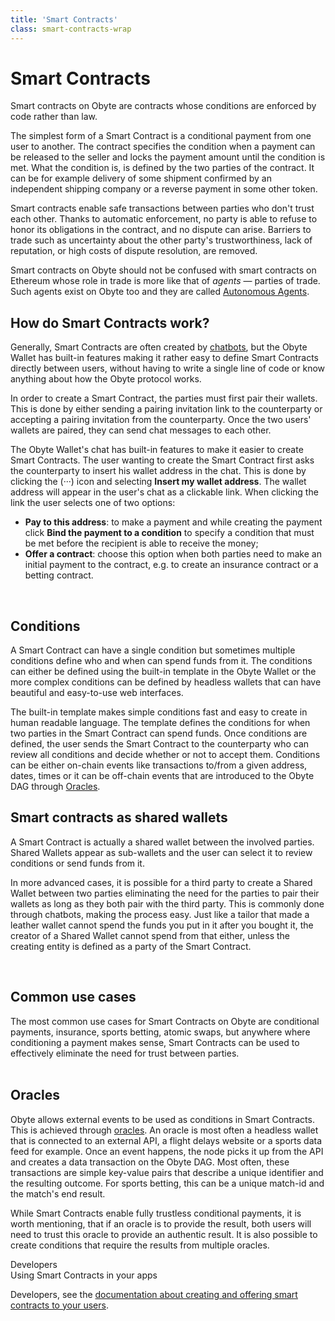 ```yaml
---
title: 'Smart Contracts'
class: smart-contracts-wrap
---
```


# Smart Contracts

<div class="sub-block">
    Smart contracts on Obyte are contracts whose conditions are enforced by code rather than law.
</div>
<div class="sub-text-block">
    <p>
        The simplest form of a Smart Contract is a conditional payment from one user to another. The contract 
        specifies the condition when a payment can be released to the seller and locks the payment amount until the 
        condition is met. What the condition is, is defined by the two parties of the contract. It can be for example 
        delivery of some shipment confirmed by an independent shipping company or a reverse payment in some other token.
    </p>
    <p>
        Smart contracts enable safe transactions between parties who don't trust each other. Thanks to automatic 
        enforcement, no party is able to refuse to honor its obligations in the contract, and no dispute can arise. 
        Barriers to trade such as uncertainty about the other party's trustworthiness, lack of reputation, 
        or high costs of dispute resolution, are removed.</p>
    <p>
        Smart contracts on Obyte should not be confused with smart contracts on Ethereum whose role in trade is more 
        like that of <i>agents</i> &mdash; parties of trade. Such agents exist on Obyte too and they are called 
        <a href="/platform/autonomous-agents">Autonomous Agents</a>.
    </p>
</div>

## How do Smart Contracts work?

<div class="flex-block one">
    <div class="info-block">
        <p>Generally, Smart Contracts are often created by <a href="/platform/chatbots">chatbots</a>, but the Obyte Wallet has built-in features making it rather easy to define Smart Contracts directly between users, without having to write a single line of code or know anything about how the Obyte protocol works.</p>
        <p>In order to create a Smart Contract, the parties must first pair their wallets. This is done by either sending a pairing invitation link to the counterparty or accepting a pairing invitation from the counterparty. Once the two users' wallets are paired, they can send chat messages to each other.</p>
        <p>The Obyte Wallet's chat has built-in features to make it easier to create Smart Contracts. The user wanting to create the Smart Contract first asks the counterparty to insert his wallet address in the chat. This is done by clicking the (···) icon and selecting <b>Insert my wallet address</b>. The wallet address will appear in the user's chat as a clickable link. When clicking the link the user selects one of two options:</p>
        <ul>
            <li><b>Pay to this address</b>: to make a payment and while creating the payment click <b>Bind the payment to a condition</b> to specify a condition that must be met before the recipient is able to receive the money;</li>
            <li><b>Offer a contract</b>: choose this option when both parties need to make an initial payment to the contract, e.g. to create an insurance contract or a betting contract.</li>
        </ul>
    </div>
    <div class="img-block">
        <img src="/user/themes/obyte/assets/smart-contracts/img1.png" alt="">
    </div>
</div>

<div class="flex-block two">
    <div class="img-block">
        <img src="/user/themes/obyte/assets/smart-contracts/img2.png" alt="">
        <img class="mobile" src="/user/themes/obyte/assets/smart-contracts/img2-mob.png" alt="">
    </div>
    <div class="info-block">
        <h2>Conditions</h2>
        <p>
            A Smart Contract can have a single condition but sometimes multiple conditions define who and when can spend funds from it. The conditions can either be defined using the built-in template in the Obyte Wallet or the more complex conditions can be defined by headless wallets that can have beautiful and easy-to-use web interfaces.
        </p>
        <p>
            The built-in template makes simple conditions fast and easy to create in human readable language. The template defines the conditions for when two parties in the Smart Contract can spend funds. Once conditions are defined, the user sends the Smart Contract to the counterparty who can review all conditions and decide whether or not to accept them. Conditions can be either on-chain events like transactions to/from a given address, dates, times or it can be off-chain events that are introduced to the Obyte DAG through <a href="/platform/oracles">Oracles</a>.
        </p>
    </div>
</div>

<div class="flex-block three">
    <div class="info-block">
        <h2>Smart contracts as shared wallets</h2>
        <p>
            A Smart Contract is actually a shared wallet between the involved parties. Shared Wallets appear as sub-wallets and the user can select it to review conditions or send funds from it. 
        </p>
        <p>
            In more advanced cases, it is possible for a third party to create a Shared Wallet between two parties eliminating the need for the parties to pair their wallets as long as they both pair with the third party. This is commonly done through chatbots, making the process easy. Just like a tailor that made a leather wallet cannot spend the funds you put in it after you bought it, the creator of a Shared Wallet cannot spend from that either, unless the creating entity is defined as a party of the Smart Contract.
        </p>
    </div>
    <div class="img-block">
        <img src="/user/themes/obyte/assets/smart-contracts/img3.png" alt="">
        <img class="mobile" src="/user/themes/obyte/assets/smart-contracts/img3-mob.png" alt="">
    </div>
</div>

## Common use cases
The most common use cases for Smart Contracts on Obyte are conditional payments, insurance, sports betting, atomic swaps, but anywhere where conditioning a payment makes sense, Smart Contracts can be used to effectively eliminate the need for trust between parties.
<br>
<br>

## Oracles
Obyte allows external events to be used as conditions in Smart Contracts. This is achieved through [oracles](/platform/oracles). An oracle is most often a headless wallet that is connected to an external API, a flight delays website or a sports data feed for example. Once an event happens, the node picks it up from the API and creates a data transaction on the Obyte DAG. Most often, these transactions are simple key-value pairs that describe a unique identifier and the resulting outcome. For sports betting, this can be a unique match-id and the match's end result.

While Smart Contracts enable fully trustless conditional payments, it is worth mentioning, that if an oracle is to provide the result, both users will need to trust this oracle to provide an authentic result. It is also possible to create conditions that require the results from multiple oracles.

<div class="dev-blog">
    <div class="dev-img-block">
        <img src="/user/themes/obyte/assets/chatbots/doc.svg" alt="">
    </div>
    <div class="info-block">
        <div class="cat">Developers</div>
        <div class="title">Using Smart Contracts in your apps</div>
        <p>
            Developers, see the <a href="https://developer.obyte.org/contracts/smart-contracts" target="_blank" rel="noopener">documentation about creating and offering smart contracts to your users</a>.
        </p>
    </div>
</div>


